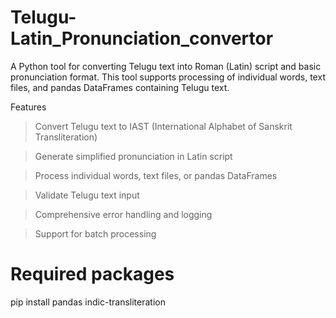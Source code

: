 # Telugu-Latin_Pronunciation_convertor
A Python tool for converting Telugu text into Roman (Latin) script and basic pronunciation format. This tool supports processing of individual words, text files, and pandas DataFrames containing Telugu text.

Features

> Convert Telugu text to IAST (International Alphabet of Sanskrit Transliteration)

> Generate simplified pronunciation in Latin script

> Process individual words, text files, or pandas DataFrames

> Validate Telugu text input

> Comprehensive error handling and logging

>Support for batch processing

# Required packages

pip install pandas indic-transliteration

